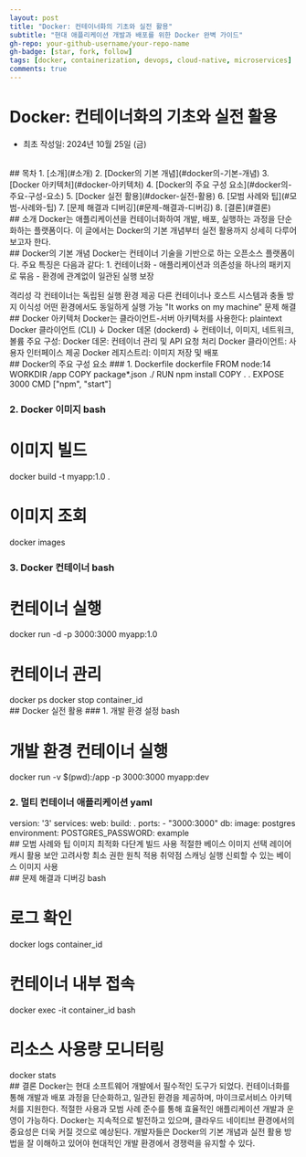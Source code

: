 ```yaml
---
layout: post
title: "Docker: 컨테이너화의 기초와 실전 활용"
subtitle: "현대 애플리케이션 개발과 배포를 위한 Docker 완벽 가이드"
gh-repo: your-github-username/your-repo-name
gh-badge: [star, fork, follow]
tags: [docker, containerization, devops, cloud-native, microservices]
comments: true
---
```

# Docker: 컨테이너화의 기초와 실전 활용
- 최초 작성일: 2024년 10월 25일 (금)
<br/>
## 목차
1. [소개](#소개)
2. [Docker의 기본 개념](#docker의-기본-개념)
3. [Docker 아키텍처](#docker-아키텍처)
4. [Docker의 주요 구성 요소](#docker의-주요-구성-요소)
5. [Docker 실전 활용](#docker-실전-활용)
6. [모범 사례와 팁](#모범-사례와-팁)
7. [문제 해결과 디버깅](#문제-해결과-디버깅)
8. [결론](#결론)
<br/>
## 소개
Docker는 애플리케이션을 컨테이너화하여 개발, 배포, 실행하는 과정을 단순화하는 플랫폼이다. 이 글에서는 Docker의 기본 개념부터 실전 활용까지 상세히 다루어보고자 한다.
<br/>
## Docker의 기본 개념
Docker는 컨테이너 기술을 기반으로 하는 오픈소스 플랫폼이다. 주요 특징은 다음과 같다:
1. 컨테이너화
   - 애플리케이션과 의존성을 하나의 패키지로 묶음
   - 환경에 관계없이 일관된 실행 보장

격리성
각 컨테이너는 독립된 실행 환경 제공
다른 컨테이너나 호스트 시스템과 충돌 방지
이식성
어떤 환경에서도 동일하게 실행 가능
"It works on my machine" 문제 해결 <br/> ## Docker 아키텍처 Docker는 클라이언트-서버 아키텍처를 사용한다: plaintext
Docker 클라이언트 (CLI)
↓
Docker 데몬 (dockerd)
↓
컨테이너, 이미지, 네트워크, 볼륨
주요 구성:
Docker 데몬: 컨테이너 관리 및 API 요청 처리
Docker 클라이언트: 사용자 인터페이스 제공
Docker 레지스트리: 이미지 저장 및 배포 <br/> ## Docker의 주요 구성 요소 ### 1. Dockerfile dockerfile
FROM node:14
WORKDIR /app
COPY package*.json ./
RUN npm install
COPY . .
EXPOSE 3000
CMD ["npm", "start"]
### 2. Docker 이미지 bash
# 이미지 빌드
docker build -t myapp:1.0 .
# 이미지 조회
docker images
### 3. Docker 컨테이너 bash
# 컨테이너 실행
docker run -d -p 3000:3000 myapp:1.0
# 컨테이너 관리
docker ps
docker stop container_id
<br/> ## Docker 실전 활용 ### 1. 개발 환경 설정 bash
# 개발 환경 컨테이너 실행
docker run -v $(pwd):/app -p 3000:3000 myapp:dev
### 2. 멀티 컨테이너 애플리케이션 yaml
version: '3'
services:
web:
  build: .
  ports:
    - "3000:3000"
db:
  image: postgres
  environment:
    POSTGRES_PASSWORD: example
<br/> ## 모범 사례와 팁
이미지 최적화
다단계 빌드 사용
적절한 베이스 이미지 선택
레이어 캐시 활용
보안 고려사항
최소 권한 원칙 적용
취약점 스캐닝 실행
신뢰할 수 있는 베이스 이미지 사용 <br/> ## 문제 해결과 디버깅 bash
# 로그 확인
docker logs container_id
# 컨테이너 내부 접속
docker exec -it container_id bash
# 리소스 사용량 모니터링
docker stats
<br/> ## 결론 Docker는 현대 소프트웨어 개발에서 필수적인 도구가 되었다. 컨테이너화를 통해 개발과 배포 과정을 단순화하고, 일관된 환경을 제공하며, 마이크로서비스 아키텍처를 지원한다. 적절한 사용과 모범 사례 준수를 통해 효율적인 애플리케이션 개발과 운영이 가능하다. Docker는 지속적으로 발전하고 있으며, 클라우드 네이티브 환경에서의 중요성은 더욱 커질 것으로 예상된다. 개발자들은 Docker의 기본 개념과 실전 활용 방법을 잘 이해하고 있어야 현대적인 개발 환경에서 경쟁력을 유지할 수 있다.
